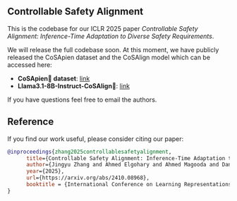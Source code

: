 ## Controllable Safety Alignment
This is the codebase for our ICLR 2025 paper *Controllable Safety Alignment: Inference-Time Adaptation to Diverse Safety Requirements*.

We will release the full codebase soon. At this moment, we have publicly released the CoSApien dataset and the CoSAlign model which can be accessed here:

- **CoSApien👥 dataset**: [link](https://huggingface.co/datasets/jackzhang/CoSApien)
- **Llama3.1-8B-Instruct-CoSAlign**🤖: [link](https://huggingface.co/jackzhang/Llama3.1-8B-Instruct-CoSAlign)

If you have questions feel free to email the authors.

## Reference
If you find our work useful, please consider citing our paper:
```bibtex
@inproceedings{zhang2025controllablesafetyalignment,
      title={Controllable Safety Alignment: Inference-Time Adaptation to Diverse Safety Requirements}, 
      author={Jingyu Zhang and Ahmed Elgohary and Ahmed Magooda and Daniel Khashabi and Benjamin Van Durme},
      year={2025},
      url={https://arxiv.org/abs/2410.08968},
      booktitle = {International Conference on Learning Representations (ICLR)}
}
```
